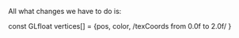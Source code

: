 All what changes we have to do is:

const GLfloat vertices[] = {pos, color, /texCoords from 0.0f to 2.0f/ }